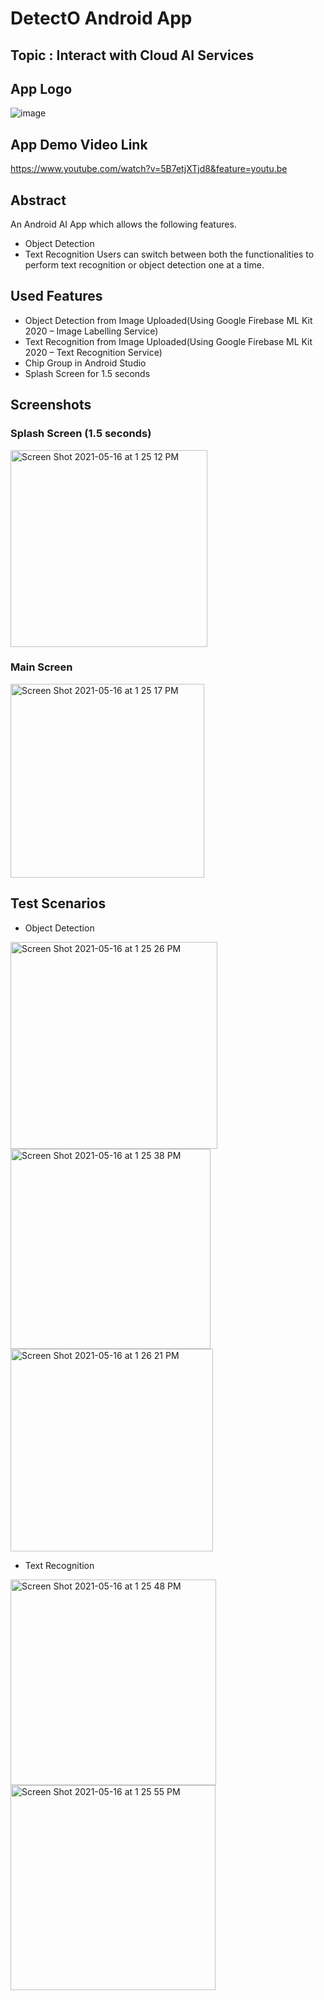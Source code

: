 # DetectO Android App
## Topic : Interact with Cloud AI Services

## App Logo
![image](https://user-images.githubusercontent.com/37695314/118411773-18cfb500-b64b-11eb-8d4f-ede7c5d59d53.png)

## App Demo Video Link
https://www.youtube.com/watch?v=5B7etjXTjd8&feature=youtu.be

## Abstract
An Android AI App which allows the following features.
- Object Detection
-	Text Recognition
Users can switch between both the functionalities to perform text recognition or object detection one at a time.

## Used Features
-	Object Detection from Image Uploaded(Using Google Firebase ML Kit 2020 – Image Labelling Service)
-	Text Recognition from Image Uploaded(Using Google Firebase ML Kit 2020 – Text Recognition Service)
-	Chip Group in Android Studio
-	Splash Screen for 1.5 seconds

## Screenshots

### Splash Screen (1.5 seconds)
<img width="315" alt="Screen Shot 2021-05-16 at 1 25 12 PM" src="https://user-images.githubusercontent.com/37695314/118412638-f42a0c00-b64f-11eb-8485-6f2f6264a133.png">

### Main Screen
<img width="310" alt="Screen Shot 2021-05-16 at 1 25 17 PM" src="https://user-images.githubusercontent.com/37695314/118412648-01df9180-b650-11eb-9a91-5abe805d0a19.png">

## Test Scenarios

- Object Detection

<img width="331" alt="Screen Shot 2021-05-16 at 1 25 26 PM" src="https://user-images.githubusercontent.com/37695314/118412662-1b80d900-b650-11eb-8301-5cf043def974.png">

<img width="320" alt="Screen Shot 2021-05-16 at 1 25 38 PM" src="https://user-images.githubusercontent.com/37695314/118412684-32273000-b650-11eb-988f-a89357f153c6.png">

<img width="324" alt="Screen Shot 2021-05-16 at 1 26 21 PM" src="https://user-images.githubusercontent.com/37695314/118412690-40754c00-b650-11eb-87ca-6c912e211dbb.png">

- Text Recognition

<img width="329" alt="Screen Shot 2021-05-16 at 1 25 48 PM" src="https://user-images.githubusercontent.com/37695314/118412699-51be5880-b650-11eb-9af0-454e7f62e111.png">

<img width="328" alt="Screen Shot 2021-05-16 at 1 25 55 PM" src="https://user-images.githubusercontent.com/37695314/118412705-5aaf2a00-b650-11eb-9592-ccc4d6aa6b05.png">

